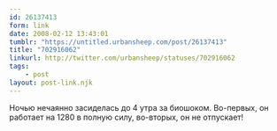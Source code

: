 ```yaml
---
id: 26137413
form: link
date: 2008-02-12 13:43:01
tumblr: "https://untitled.urbansheep.com/post/26137413"
title: "702916062"
linkurl: http://twitter.com/urbansheep/statuses/702916062
tags:
    - post
layout: post-link.njk
---
```

<p>Ночью нечаянно засиделась до 4 утра за биошоком. Во-первых, он работает на 1280 в полную силу, во-вторых, он не отпускает!</p>
